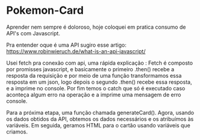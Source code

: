 # Pokemon-Card

Aprender nem sempre é doloroso, hoje coloquei em pratica consumo de API's com Javascript. 



Pra entender oque é uma API sugiro esse artigo: https://www.robinwieruch.de/what-is-an-api-javascript/  



Usei fetch pra conexão com api, uma rápida explicação : Fetch é composto por promisses javascript, e basicamente o primeiro .then() recebe a resposta da requisição e por meio de uma função transformamos essa resposta em um json, logo depois o segundo .then() recebe essa resposta, e a imprime no console. Por fim temos o catch que só é executado caso aconteça algum erro na operação e a imprime uma mensagem de erro console.



Para a próxima etapa, uma função chamada generateCard(). Agora, usando os dados obtidos da API, obtemos os dados necessários e os atribuímos às variáveis. Em seguida, geramos HTML para o cartão usando variáveis ​​que criamos.


